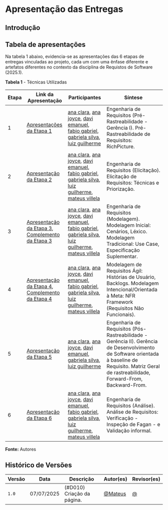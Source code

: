 # Apresentação das Entregas

## Introdução

## Tabela de apresentações

Na tabela 1 abaixo, evidencia-se as apresentações das 6 etapas de entregas vinculadas ao projeto, cada um com uma ênfase diferente e artefatos diferentes no contexto da disciplina de Requistos de Software (2025.1). 

**Tabela 1** - Técnicas Utilizadas


| Etapa | Link da Apresentação | Participantes | Síntese |
|-------|---------------------|--------------|---------|
| 1 | [Apresentações da Etapa 1](/doc-guardioes-da-saude/gravacoes/entregas/entregas/) | [ana clara](https://github.com/anabborges), [ana joyce](https://github.com/anajoyceamorim), [davi emanuel](https://github.com/daviRolvr), [fabio gabriel](https://github.com/fabinsz), [gabriela silva](https://github.com/gaubiela), [luiz guilherme](https://github.com/luizfaria1989) | Engenharia de Requisitos (Pré-Rastreabilidade - Gerência I). Pré-Rastreabilidade de Requisitos: RichPicture. |
| 2 | [Apresentação da Etapa 2](/gravacoes/entregas/grav-entrega/#entrega2) | [ana clara](https://github.com/anabborges), [ana joyce](https://github.com/anajoyceamorim), [davi emanuel](https://github.com/daviRolvr), [fabio gabriel](https://github.com/fabinsz), [gabriela silva](https://github.com/gaubiela), [luiz guilherme](https://github.com/luizfaria1989), [mateus villela](https://github.com/MVConsorte) | Engenharia de Requisitos (Elicitação). Elicitação de Requisitos: Técnicas e Priorização. |
| 3 | [Apresentação da Etapa 3](/gravacoes/entregas/grav-entrega/#entrega3), [Complemento da Etapa 3](/gravacoes/entregas/grav-entrega/#entrega3-part) | [ana clara](https://github.com/anabborges), [ana joyce](https://github.com/anajoyceamorim), [davi emanuel](https://github.com/daviRolvr), [fabio gabriel](https://github.com/fabinsz), [gabriela silva](https://github.com/gaubiela), [luiz guilherme](https://github.com/luizfaria1989), [mateus villela](https://github.com/MVConsorte) | Engenharia de Requisitos (Modelagem). Modelagem Inicial: Cenários, Léxico. Modelagem Tradicional: Use Case, Especificação Suplementar. |
| 4 | [Apresentação da Etapa 4](/gravacoes/entregas/grav-entrega/#entrega4), [Complemento da Etapa 4](/gravacoes/entregas/grav-entrega/#entrega4-part) | [ana clara](https://github.com/anabborges), [ana joyce](https://github.com/anajoyceamorim), [davi emanuel](https://github.com/daviRolvr), [fabio gabriel](https://github.com/fabinsz), [gabriela silva](https://github.com/gaubiela), [luiz guilherme](https://github.com/luizfaria1989), [mateus villela](https://github.com/MVConsorte) | Modelagem de Requisitos Ágil: Histórias de Usuário, Backlogs. Modelagem Intencional/Orientada à Meta: NFR Framework (Requisitos Não Funcionais). |
| 5 | [Apresentação da Etapa 5](/gravacoes/entregas/grav-entrega/#entrega5) | [ana clara](https://github.com/anabborges), [ana joyce](https://github.com/anajoyceamorim), [davi emanuel](https://github.com/daviRolvr), [gabriela silva](https://github.com/gaubiela), [luiz guilherme](https://github.com/luizfaria1989) | Engenharia de Requisitos (Pós-Rastreabilidade - Gerência II). Gerência de Desenvolvimento de Software orientada à baseline de Requisito. Matriz Geral de rastreabilidade, Forward-From, Backward-From. |
| 6 | [Apresentação da Etapa 6](/gravacoes/entregas/grav-entrega/#entrega6) | [ana clara](https://github.com/anabborges), [ana joyce](https://github.com/anajoyceamorim), [davi emanuel](https://github.com/daviRolvr), [fabio gabriel](https://github.com/fabinsz), [gabriela silva](https://github.com/gaubiela), [luiz guilherme](https://github.com/luizfaria1989), [mateus villela](https://github.com/MVConsorte) | Engenharia de Requisitos (Análise). Análise de Requisitos: Verificação - Inspeção de Fagan - e Validação informal. |

**Fonte:** Autores

## Histórico de Versões

| Versão | Data       | Descrição          | Autor(es)                                        | Revisor(es)                                    |
| ------ | ---------- | ------------------ | ------------------------------------------------ | ---------------------------------------------- |
| `1.0`  | 07/07/2025 | (#D010) Criação da página. | [@Mateus](https://github.com/MVConsorte) | [@](https://github.com/)  |